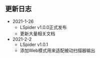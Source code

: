 ## 更新日志
- 2021-1-26
    - LSpider v1.0.0正式发布
    - 更新大量相关文档
- 2021-2-2
    - LSpider v1.0.1
    - 添加Web模式用来适配被动扫描器输出
